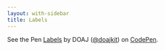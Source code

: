 ```yaml
---
layout: with-sidebar
title: Labels
---
```


<p class="codepen" data-height="548" data-theme-id="dark" data-default-tab="result" data-user="doajkit" data-slug-hash="dyORmBP" data-pen-title="Labels">
  <span>See the Pen <a href="https://codepen.io/doajkit/pen/dyORmBP">
  Labels</a> by DOAJ (<a href="https://codepen.io/doajkit">@doajkit</a>)
  on <a href="https://codepen.io">CodePen</a>.</span>
</p>
<script async src="https://cpwebassets.codepen.io/assets/embed/ei.js"></script>
